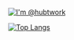 [![I'm @hubtwork](https://github-readme-stats.vercel.app/api?username=hubtwork&custom_title=hubtwork&count_private=true&show_icons=true&theme=tokyonight)](https://github.com/hubtwork)

[![Top Langs](https://github-readme-stats.vercel.app/api/top-langs/?username=hubtwork)](https://github.com/hubtwork/github-readme-stats)


<!---
hubtwork/hubtwork is a ✨ special ✨ repository because its `README.md` (this file) appears on your GitHub profile.
You can click the Preview link to take a look at your changes.
--->
